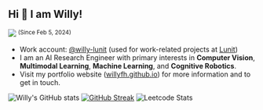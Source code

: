 ## Hi 👋 I am Willy!

![](https://komarev.com/ghpvc/?username=willyfh&color=blue) <sup>(Since Feb 5, 2024)</sup>


- Work account: [@willy-lunit](https://github.com/willy-lunit) (used for work-related projects at [Lunit](https://www.lunit.io/en))
- I am an AI Research Engineer with primary interests in **Computer Vision**, **Multimodal Learning**, **Machine Learning**, and **Cognitive Robotics**.
- Visit my portfolio website ([willyfh.github.io](https://willyfh.github.io/)) for more information and to get in touch.

![Willy's GitHub stats](https://github-readme-stats.vercel.app/api?username=willyfh&show_icons=true&role=owner,collaborator,organization_member&count_private=true&theme=github_dark_dimmed&card_width=320) [![GitHub Streak](https://streak-stats.demolab.com/?user=willyfh&theme=github-dark-dimmed&card_width=350&hide_total_contributions=true)](https://streak-stats.demolab.com/?user=willyfh&theme=github-dark-dimmed&card_width=350&hide_total_contributions=true) ![Leetcode Stats](https://leetcard.jacoblin.cool/willyfh?ext=activity&theme=dark&show_rank=false)
